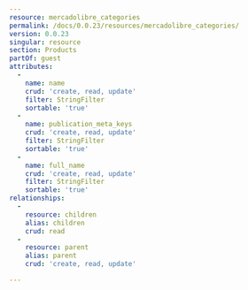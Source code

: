 ```yaml
---
resource: mercadolibre_categories
permalink: /docs/0.0.23/resources/mercadolibre_categories/
version: 0.0.23
singular: resource
section: Products
partOf: guest
attributes:
  -
    name: name
    crud: 'create, read, update'
    filter: StringFilter
    sortable: 'true'
  -
    name: publication_meta_keys
    crud: 'create, read, update'
    filter: StringFilter
    sortable: 'true'
  -
    name: full_name
    crud: 'create, read, update'
    filter: StringFilter
    sortable: 'true'
relationships:
  -
    resource: children
    alias: children
    crud: read
  -
    resource: parent
    alias: parent
    crud: 'create, read, update'

---
```


